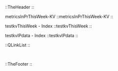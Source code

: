 ::TheHeader
::

metricsInPrThisWeek-KV
::metricsInPrThisWeek-KV
::


testkvThisWeek - Index
::testkvThisWeek
::

testkvIPdata - Index
::testkvIPdata
::

::QLinkList
::

<br />

::TheFooter
::
